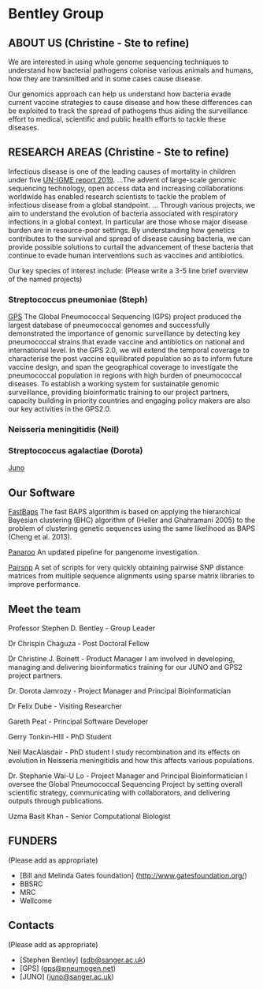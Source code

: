 # Bentley Group

## ABOUT US (Christine - Ste to refine)

We are interested in using whole genome sequencing techniques to understand how bacterial pathogens colonise various animals and humans, how they are transmitted and in some cases cause disease.

Our genomics approach can help us understand how bacteria evade current vaccine strategies to cause disease and how these differences can be exploited to track the spread of pathogens thus aiding the surveillance effort to medical, scientific and public health efforts to tackle these diseases.

## RESEARCH AREAS (Christine - Ste to refine)

Infectious disease is one of the leading causes of mortality in children under five [UN-IGME report 2019](https://childmortality.org/reports). ...The advent of large-scale genomic sequencing technology, open access data and increasing collaborations worldwide has enabled  research scientists to tackle the problem of infectious disease from a global standpoint. ... Through various projects, we aim to understand the evolution of bacteria associated with respiratory infections in a global context. In particular are those whose major disease burden are in resource-poor settings. By understanding how genetics contributes to the survival and spread of disease causing bacteria, we can provide possible solutions to curtail the advancement of these bacteria that continue to evade human interventions such as vaccines and antibiotics.

Our key species of  interest include:
(Please write a 3-5 line brief overview of the named projects)

### Streptococcus pneumoniae (Steph)
[GPS](https://www.pneumogen.net/)
The Global Pneumococcal Sequencing (GPS) project produced the largest database of pneumococcal genomes and successfully demonstrated the importance of genomic surveillance by detecting key pneumococcal strains that evade vaccine and antibiotics on national and international level. In the GPS 2.0, we will extend the temporal coverage to characterise the post vaccine equilibrated population so as to inform future vaccine design, and span the geographical coverage to investigate the pneumococcal population in regions with high burden of pneumococcal diseases. To establish a working system for sustainable genomic surveillance, providing bioinformatic training to our project partners, capacity building in priority countries and engaging policy makers are also our key activities in the GPS2.0.

### Neisseria meningitidis (Neil)


### Streptococcus agalactiae (Dorota)
[Juno](gbsgen.net)

## Our Software

[FastBaps](https://github.com/gtonkinhill/fastbaps)
The fast BAPS algorithm is based on applying the hierarchical Bayesian clustering (BHC) algorithm of (Heller and Ghahramani 2005) to the problem of clustering genetic sequences using the same likelihood as BAPS (Cheng et al. 2013).

[Panaroo](https://github.com/gtonkinhill/panaroo)
An updated pipeline for pangenome investigation.

[Pairsnp](https://github.com/gtonkinhill/pairsnp)
A set of scripts for very quickly obtaining pairwise SNP distance matrices from multiple sequence alignments using sparse matrix libraries to improve performance.

## Meet the team

Professor Stephen D. Bentley - Group Leader

Dr Chrispin Chaguza - Post Doctoral Fellow 

Dr Christine J. Boinett - Product Manager
I am involved in developing, managing and delivering bioinformatics training for our JUNO and GPS2 project partners.

Dr. Dorota Jamrozy - Project Manager and Principal Bioinformatician

Dr Felix Dube - Visiting Researcher 

Gareth Peat - Principal Software Developer

Gerry Tonkin-HIll - PhD Student

Neil MacAlasdair - PhD student
I study recombination and its effects on evolution in Neisseria meningitidis and how this affects various populations.

Dr. Stephanie Wai-U Lo - Project Manager and Principal Bioinformatician 
I oversee the Global Pneumococcal Sequencing Project by setting overall scientific strategy, communicating with collaborators, and delivering outputs through publications.

Uzma Basit Khan - Senior Computational Biologist


## FUNDERS
(Please add as appropriate)
- [Bill and Melinda Gates foundation] (http://www.gatesfoundation.org/)
- BBSRC
- MRC
- Wellcome 

## Contacts
(Please add as appropriate)
- [Stephen Bentley] (sdb@sanger.ac.uk)
- [GPS] (gps@pneumogen.net)
- [JUNO] (juno@sanger.ac.uk)
